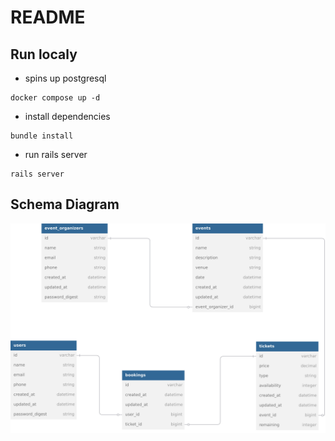 # README

## Run localy

- spins up postgresql

```
docker compose up -d
```

- install dependencies

```
bundle install
```

- run rails server

```
rails server
```

## Schema Diagram

![Alt Text](https://raw.githubusercontent.com/ravish0007/cactro_booking/main/public/schema.jpg)

